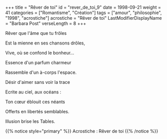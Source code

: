 +++
title = "Rêver de toi"
id = "rever_de_toi_9"
date = 1998-09-21
weight = 41
categories = ["Romantisme", "Création"]
tags = ["amour", "philosophie", "1998", "acrostiche"]
acrostiche = "Rêver de toi"
LastModifierDisplayName = "Barbara Post"
verseLength = 8
+++

Rêver que l'âme que tu frôles

Est la mienne en ses chansons drôles,

Vive, où se confond le bonheur...

Essence d'un parfum charmeur

Rassemble d'un à-corps l'espace.

Désir d'aimer sans voir la trace

Ecrite au ciel, aux océans :

Ton cœur éblouit ces néants

Offerts en libertés semblables.

Illusion brise les Tables.

{{% notice style="primary" %}}
Acrostiche : Rêver de toi
{{% /notice %}}
